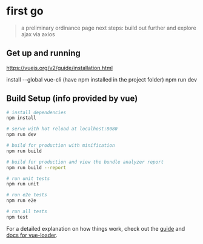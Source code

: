 # first go

> a preliminary ordinance page
> next steps: build out further and explore ajax via axios

## Get up and running
https://vuejs.org/v2/guide/installation.html

install --global vue-cli
(have npm installed in the project folder)
npm run dev


## Build Setup (info provided by vue)

``` bash
# install dependencies
npm install

# serve with hot reload at localhost:8080
npm run dev

# build for production with minification
npm run build

# build for production and view the bundle analyzer report
npm run build --report

# run unit tests
npm run unit

# run e2e tests
npm run e2e

# run all tests
npm test
```

For a detailed explanation on how things work, check out the [guide](http://vuejs-templates.github.io/webpack/) and [docs for vue-loader](http://vuejs.github.io/vue-loader).
